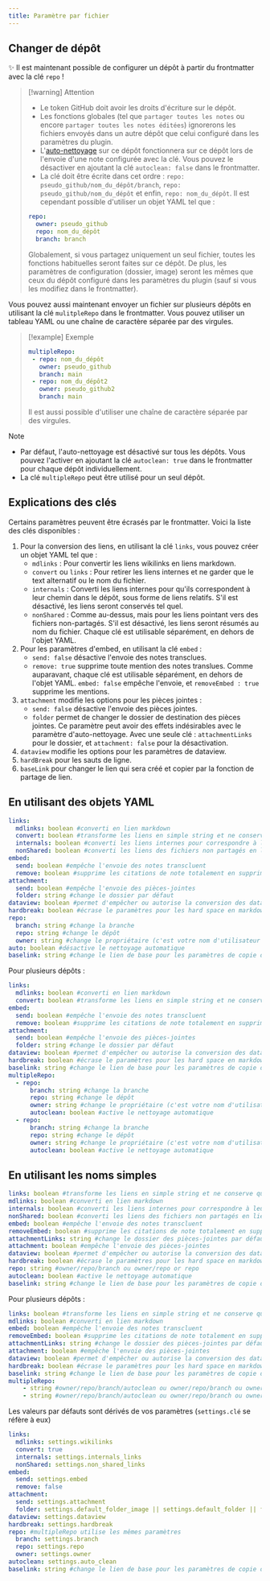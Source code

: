 ```yaml
---
title: Paramètre par fichier
---
```



## Changer de dépôt

:sparkles: Il est maintenant possible de configurer un dépôt à partir du frontmatter avec la clé `repo` !
> [!warning] Attention
> - Le token GitHub doit avoir les droits d'écriture sur le dépôt.
> - Les fonctions globales (tel que `partager toutes les notes` ou encore `partager toutes les notes éditées`) ignorerons les fichiers envoyés dans un autre dépôt que celui configuré dans les paramètres du plugin.
> - L'[auto-nettoyage](#auto-nettoyage) sur ce dépôt fonctionnera sur ce dépôt lors de l'envoie d'une note configurée avec la clé. Vous pouvez le désactiver en ajoutant la clé `autoclean: false` dans le frontmatter.
> - La clé doit être écrite dans cet ordre : `repo: pseudo_github/nom_du_dépôt/branch`, `repo: pseudo_github/nom_du_dépôt` et enfin, `repo: nom_du_dépôt`.
>  Il est cependant possible d'utiliser un objet YAML tel que : 
>  ```yaml
>  repo:
>    owner: pseudo_github
>    repo: nom_du_dépôt
>    branch: branch
>  ```
> Globalement, si vous partagez uniquement un seul fichier, toutes les fonctions habituelles seront faites sur ce dépôt.
> De plus, les paramètres de configuration (dossier, image) seront les mêmes que ceux du dépôt configuré dans les paramètres du plugin (sauf si vous les modifiez dans le frontmatter).

Vous pouvez aussi maintenant envoyer un fichier sur plusieurs dépôts en utilisant la clé `mulitpleRepo` dans le frontmatter. Vous pouvez utiliser un tableau YAML ou une chaîne de caractère séparée par des virgules.
> [!example] Exemple
> ```yaml
> multipleRepo:
>  - repo: nom_du_dépôt
>    owner: pseudo_github
>    branch: main
>  - repo: nom_du_dépôt2
>    owner: pseudo_github2
>    branch: main
> ```
> Il est aussi possible d'utiliser une chaîne de caractère séparée par des virgules.

> [!note] 
> - Par défaut, l'auto-nettoyage est désactivé sur tous les dépôts. Vous pouvez l'activer en ajoutant la clé `autoclean: true` dans le frontmatter pour chaque dépôt individuellement.
> - La clé `multipleRepo` peut être utilisé pour un seul dépôt.


## Explications des clés

Certains paramètres peuvent être écrasés par le frontmatter. Voici la liste des clés disponibles :
1. Pour la conversion des liens, en utilisant la clé `links`, vous pouvez créer un objet YAML tel que :
   - `mdlinks` : Pour convertir les liens wikilinks en liens markdown.
   - `convert` ou `links` : Pour retirer les liens internes et ne garder que le text alternatif ou le nom du fichier.
   - `internals` : Converti les liens internes pour qu'ils correspondent à leur chemin dans le dépôt, sous forme de liens relatifs. S'il est désactivé, les liens seront conservés tel quel.
   - `nonShared` : Comme au-dessus, mais pour les liens pointant vers des fichiers non-partagés. S'il est désactivé, les liens seront résumés au nom du fichier.
   Chaque clé est utilisable séparément, en dehors de l'objet YAML.
2. Pour les paramètres d'embed, en utilisant la clé `embed` : 
   - `send: false` désactive l'envoie des notes transclues.
   - `remove: true` supprime toute mention des notes translues.
   Comme auparavant, chaque clé est utilisable séparément, en dehors de l'objet YAML. `embed: false` empêche l'envoie, et `removeEmbed : true` supprime les mentions.
3. `attachment` modifie les options pour les pièces jointes :
   - `send: false` désactive l'envoie des pièces jointes.
   - `folder` permet de changer le dossier de destination des pièces jointes. Ce paramètre peut avoir des effets indésirables avec le paramètre d'auto-nettoyage.
   Avec une seule clé : `attachmentLinks` pour le dossier, et `attachment: false` pour la désactivation.
4. `dataview` modifie les options pour les paramètres de dataview.
5. `hardBreak` pour les sauts de ligne.
6. `baseLink` pour changer le lien qui sera créé et copier par la fonction de partage de lien.

## En utilisant des objets YAML

```yaml
links:
  mdlinks: boolean #converti en lien markdown
  convert: boolean #transforme les liens en simple string et ne conserve que leur texte alt ou le titre/file name (cela retire le [[]]/[]())
  internals: boolean #converti les liens internes pour correspondre à leur chemin dans le dépôt, sous forme de lien relatif
  nonShared: boolean #converti les liens des fichiers non partagés en lien relatif
embed:
  send: boolean #empêche l'envoie des notes transcluent
  remove: boolean #supprime les citations de note totalement en supprimant entièrement le ![[]] ou ![]() 
attachment: 
  send: boolean #empêche l'envoie des pièces-jointes
  folder: string #change le dossier par défaut
dataview: boolean #permet d'empêcher ou autorise la conversion des dataviews queries
hardbreak: boolean #écrase le paramètres pour les hard space en markdown.
repo: 
  branch: string #change la branche
  repo: string #change le dépôt
  owner: string #change le propriétaire (c'est votre nom d'utilisateur Github)
auto: boolean #désactive le nettoyage automatique
baselink: string #change le lien de base pour les paramètres de copie de lien
```

Pour plusieurs dépôts :

```yaml
links:
  mdlinks: boolean #converti en lien markdown
  convert: boolean #transforme les liens en simple string et ne conserve que leur texte alt ou le titre/file name (cela retire le [[]]/[]())
embed:
  send: boolean #empêche l'envoie des notes transcluent
  remove: boolean #supprime les citations de note totalement en supprimant entièrement le ![[]] ou ![]() 
attachment: 
  send: boolean #empêche l'envoie des pièces-jointes
  folder: string #change le dossier par défaut
dataview: boolean #permet d'empêcher ou autorise la conversion des dataviews queries
hardbreak: boolean #écrase le paramètres pour les hard space en markdown.
baselink: string #change le lien de base pour les paramètres de copie de lien
multipleRepo: 
  - repo:
      branch: string #change la branche
      repo: string #change le dépôt
      owner: string #change le propriétaire (c'est votre nom d'utilisateur Github)
      autoclean: boolean #active le nettoyage automatique
  - repo:
      branch: string #change la branche
      repo: string #change le dépôt
      owner: string #change le propriétaire (c'est votre nom d'utilisateur Github)
      autoclean: boolean #active le nettoyage automatique
```
## En utilisant les noms simples

```yaml
links: boolean #transforme les liens en simple string et ne conserve que leur texte alt ou le titre/file name (cela retire le [[]]/[]())
mdlinks: boolean #converti en lien markdown
internals: boolean #converti les liens internes pour correspondre à leur chemin dans le dépôt, sous forme de lien relatif
nonShared: boolean #converti les liens des fichiers non partagés en lien relatif
embed: boolean #empêche l'envoie des notes transcluent
removeEmbed: boolean #supprime les citations de note totalement en supprimant entièrement le ![[]] ou ![]()
attachmentLinks: string #change le dossier des pièces-jointes par défaut
attachment: boolean #empêche l'envoie des pièces-jointes
dataview: boolean #permet d'empêcher ou autorise la conversion des dataviews queries
hardbreak: boolean #écrase le paramètres pour les hard space en markdown.
repo: string #owner/repo/branch ou owner/repo or repo
autoclean: boolean #active le nettoyage automatique
baselink: string #change le lien de base pour les paramètres de copie de lien
```

Pour plusieurs dépôts :
```yaml
links: boolean #transforme les liens en simple string et ne conserve que leur texte alt ou le titre/file name (cela retire le [[]]/[]())
mdlinks: boolean #converti en lien markdown
embed: boolean #empêche l'envoie des notes transcluent
removeEmbed: boolean #supprime les citations de note totalement en supprimant entièrement le ![[]] ou ![]()
attachmentLinks: string #change le dossier des pièces-jointes par défaut
attachment: boolean #empêche l'envoie des pièces-jointes
dataview: boolean #permet d'empêcher ou autorise la conversion des dataviews queries
hardbreak: boolean #écrase le paramètres pour les hard space en markdown.
baselink: string #change le lien de base pour les paramètres de copie de lien
multipleRepo:
    - string #owner/repo/branch/autoclean ou owner/repo/branch ou owner/repo ou repo
    - string #owner/repo/branch/autoclean ou owner/repo/branch ou owner/repo ou repo
```

Les valeurs par défauts sont dérivés de vos paramètres (`settings.clé` se réfère à eux)

```yaml
links:
  mdlinks: settings.wikilinks
  convert: true
  internals: settings.internals_links
  nonShared: settings.non_shared_links
embed: 
  send: settings.embed
  remove: false
attachment:
  send: settings.attachment
  folder: settings.default_folder_image || settings.default_folder || filepath
dataview: settings.dataview
hardbreak: settings.hardbreak
repo: #multipleRepo utilise les mêmes paramètres
  branch: settings.branch
  repo: settings.repo
  owner: settings.owner
autoclean: settings.auto_clean
baselink: string #change le lien de base pour les paramètres de copie de lien
```


